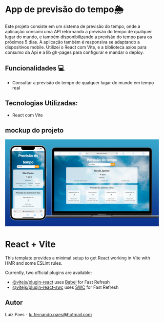 # App de previsão do tempo🌦

Este projeto consiste em um sistema de previsão do tempo, onde a aplicação consomi uma API retornando a previsão do tempo de qualquer lugar do mundo, e também disponibilizando a  previsão do tempo para os próximos 5 dias. A aplicação também é responsiva se adaptando a dispositivos mobile. Utilizei o React com Vite, e a biblioteca axios para consumo da Api e a lib gh-pages para configurar e mandar o deploy.

## Funcionalidades 💻
- Consultar a previsão do tempo de qualquer lugar do mundo em tempo real
  
## Tecnologias Utilizadas:
- React com Vite

## mockup do projeto
<img src="https://github.com/LuuizPaes/previsao_do_tempo_react_vite/blob/main/src/assets/mockup-previsao-do-tempo.png?raw=true" alt="mockup-project">


# React + Vite

This template provides a minimal setup to get React working in Vite with HMR and some ESLint rules.

Currently, two official plugins are available:

- [@vitejs/plugin-react](https://github.com/vitejs/vite-plugin-react/blob/main/packages/plugin-react/README.md) uses [Babel](https://babeljs.io/) for Fast Refresh
- [@vitejs/plugin-react-swc](https://github.com/vitejs/vite-plugin-react-swc) uses [SWC](https://swc.rs/) for Fast Refresh

## Autor

Luiz Paes - lu.fernando.paes@hotmail.com
